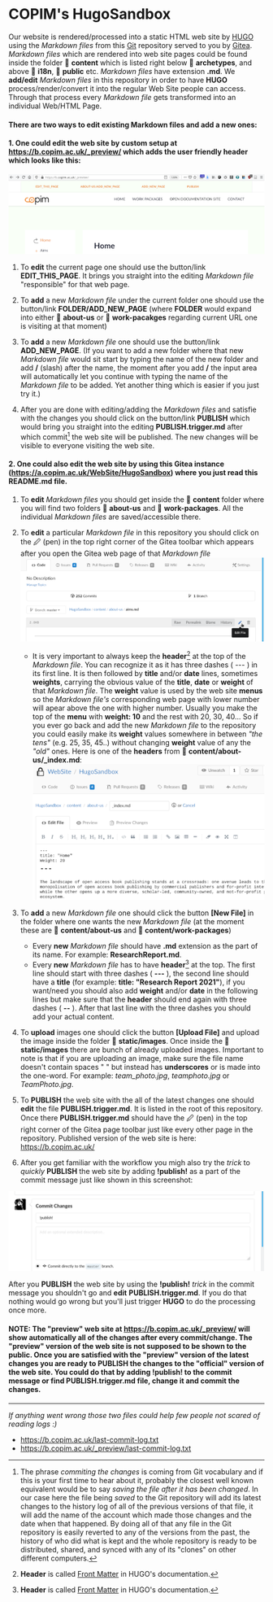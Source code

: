 # COPIM's HugoSandbox

Our website is rendered/processed into a static HTML web site by [HUGO](https://gohugo.io/) using the *Markdown files* from this [Git](https://git-scm.com/) repository served to you by [Gitea](https://gitea.io/). *Markdown files* which are rendered into web site pages could be found inside the folder 📁 **content** which is listed right below 📁 **archetypes**, and above 📁 **i18n**, 📁 **public** etc. *Markdown files* have extension **.md**. We **add/edit** *Markdown files* in this repository in order to have **HUGO** process/render/convert it into the regular Web Site people can access. Through that process every *Markdown file* gets transformed into an individual Web/HTML Page.

#### There are two ways to edit existing Markdown files and add a new ones:

#### 1. One could edit the web site by custom setup at https://b.copim.ac.uk/_preview/ which adds the user friendly header which looks like this:

![](static/images/preview_header_small.png)

1. To **edit** the current page one should use the button/link **EDIT_THIS_PAGE**. It brings you straight into the editing *Markdown file* "responsible" for that web page.

2. To **add** a new *Markdown file* under the current folder one should use the button/link **FOLDER/ADD_NEW_PAGE** (where **FOLDER** would expand into either 📁 **about-us** or 📁 **work-pacakges** regarding current URL one is visiting at that moment)

3. To **add** a new *Markdown file* one should use the button/link **ADD_NEW_PAGE**. (If you want to add a new folder where that new *Markdown file* would sit start by typing the name of the new folder and add **/** (slash) after the name, the moment after you add **/** the input area will automatically let you continue with typing the name of the *Markdown file* to be added. Yet another thing which is easier if you just try it.)  

4. After you are done with editing/adding the *Markdown files* and satisfie with the changes you should click on the button/link **PUBLISH** which would bring you straight into the editing **PUBLISH.trigger.md** after which commit[^2] the web site will be published. The new changes will be visible to everyone visiting the web site.


####  2. One could also edit the web site by using this Gitea instance (https://a.copim.ac.uk/WebSite/HugoSandbox) where you just read this **README.md** file.

1. To **edit** *Markdown files* you should get inside the 📁 **content** folder where you will find two folders 📁 **about-us** and 📁 **work-packages**. All the individual *Markdown files* are saved/accessible there.

2. To **edit** a particular *Markdown file* in this repository you should click on the 🖉 (pen) in the top right corner of the Gitea toolbar which appears after you open the Gitea web page of that *Markdown file*
![](static/images/edit_page.png)

    - It is very important to always keep the **header**[^1] at the top of the *Markdown file*. You can recognize it as it has three dashes ( --- ) in its first line. It is then followed by **title** and/or **date** lines, sometimes **weights**, carrying the obvious value of the **title**, **date** or **weight** of that *Markdown file*. The **weight** value is used by the web site **menus** so the *Markdown file's* corresponding web page with lower number will apear above the one with higher number. Usually you make the top of the **menu** with **weight: 10** and the rest with 20, 30, 40... So if you ever go back and add the new *Markdown file* to the repository you could easily make its **weight** values somewhere in between *"the tens"* (e.g. 25, 35, 45..) without changing **weight** value of any the *"old"* ones. Here is one of the **headers** from 📁 **content/about-us/\_index.md**:  
![](static/images/front_matter.png)

3. To **add** a new *Markdown file* one should click the button **[New File]** in the folder where one wants the new *Markdown file* (at the moment these are 📁 **content/about-us** and 📁 **content/work-packages**)

    - Every **new** *Markdown file* should have **.md** extension as the part of its name. For example: **ResearchReport.md**.
    - Every **new** *Markdown file* has to have **header**[^1] at the top. The first line should start with three dashes ( **---** ), the second line should have a **title** (for example: **title: "Research Report 2021"**), if you want/need you should also add **weight** and/or **date** in the following lines but make sure that the **header** should end again with three dashes ( **--** ). After that last line with the three dashes you should add your actual content.

4. To **upload** images one should click the button **[Upload File]** and upload the image inside the folder 📁 **static/images**. Once inside the 📁 **static/images** there are bunch of already uploaded images. Important to note is that if you are uploading an image, make sure the file name doesn't contain spaces " " but instead has **underscores** or is made into the one-word. For example: *team_photo.jpg*, *teamphoto.jpg* or *TeamPhoto.jpg*.

5. To **PUBLISH** the web site with the all of the latest changes one should **edit** the file **PUBLISH.trigger.md**. It is listed in the root of this repository. Once there **PUBLISH.trigger.md** should have the 🖉 (pen) in the top right corner of the Gitea page toolbar just like every other page in the repository. Published version of the web site is here: https://b.copim.ac.uk/

6. After you get familiar with the workflow you migh also try the *trick* to *quickly* **PUBLISH** the web site by adding **!publish!** as a part of the commit message just like shown in this screenshot:

![](static/images/commit_publish_small.png)

After you **PUBLISH** the web site by using the **!publish!** *trick* in the commit message you shouldn't go and **edit** **PUBLISH.trigger.md**. If you do that nothing would go wrong but you'll just trigger **HUGO** to do the processing once more.


#### NOTE: The "preview" web site at https://b.copim.ac.uk/_preview/ will show automatically all of the changes after every commit/change. The "preview" version of the web site is not supposed to be shown to the public. Once you are satisfied with the "preview" version of the latest changes you are ready to PUBLISH the changes to the "official" version of the web site. You could do that by adding !publish! to the commit message or find PUBLISH.trigger.md file, change it and commit the changes.

---

*If anything went wrong those two files could help few people not scared of reading logs :)*

- https://b.copim.ac.uk/last-commit-log.txt
- https://b.copim.ac.uk/_preview/last-commit-log.txt

[^1]: **Header** is called [Front Matter](https://gohugo.io/content-management/front-matter/) in HUGO's documentation.
[^2]: The phrase *commiting the changes* is coming from Git vocabulary and if this is your first time to hear about it, probably the closest well known equivalent would be to say *saving the file after it has been changed*. In our case here the file being *saved* to the Git repository will add its latest changes to the history log of all of the previous versions of that file, it will add the name of the account which made those changes and the date when that happened. By doing all of that any file in the Git repository is easily reverted to any of the versions from the past, the history of who did what is kept and the whole repository is ready to be distributed, shared, and synced with any of its "clones" on other different computers.